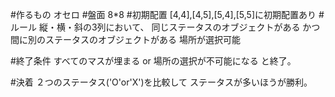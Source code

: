 #作るもの
オセロ
#盤面
8*8
#初期配置
[4,4],[4,5],[5,4],[5,5]に初期配置あり
#ルール
縦・横・斜の3列において、
同じステータスのオブジェクトがある
かつ
間に別のステータスのオブジェクトがある
場所が選択可能

#終了条件
すべてのマスが埋まる or 場所の選択が不可能になる
と終了。

#決着
２つのステータス('O'or'X')を比較して
ステータスが多いほうが勝利。